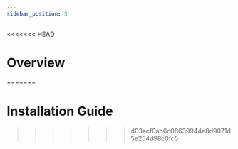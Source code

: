 ```yaml
---
sidebar_position: 5
---
```


<<<<<<< HEAD
# Overview <a id="overview"></a>
=======
# Installation Guide
>>>>>>> d03acf0ab6c08639944e8d9071d5e254d98c0fc5
